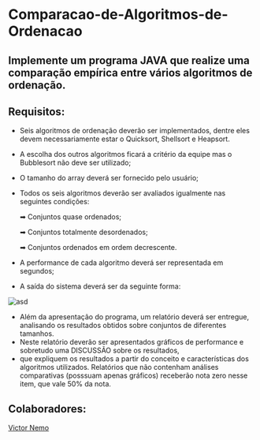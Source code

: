 # Comparacao-de-Algoritmos-de-Ordenacao
## Implemente um programa JAVA que realize uma comparação empírica entre vários algoritmos de ordenação.
## Requisitos:
- Seis algoritmos de ordenação deverão ser implementados, dentre eles devem necessariamente estar o Quicksort, Shellsort e Heapsort.
- A escolha dos outros algoritmos ficará a critério da equipe mas o Bubblesort não deve ser utilizado;

- O tamanho do array deverá ser fornecido pelo usuário;

- Todos os seis algoritmos deverão ser avaliados igualmente nas seguintes condições:

  ➡ Conjuntos quase ordenados;

  ➡ Conjuntos totalmente desordenados;

  ➡ Conjuntos ordenados em ordem decrescente.

- A performance de cada algoritmo deverá ser representada em segundos;

- A saída do sistema deverá ser da seguinte forma:

![asd](https://user-images.githubusercontent.com/53881067/122650148-9f265d80-d107-11eb-8f16-3bef833dbe4d.png)

- Além da apresentação do programa, um relatório deverá ser entregue, analisando os resultados obtidos sobre conjuntos de diferentes tamanhos.
- Neste relatório deverão ser apresentados gráficos de performance e sobretudo uma DISCUSSÃO sobre os resultados,
- que expliquem os resultados a partir do conceito e características dos algoritmos utilizados. Relatórios que não contenham análises comparativas (posssuam apenas gráficos) receberão nota zero nesse item, que vale 50% da nota.

## Colaboradores:
[Victor Nemo](https://github.com/victornemo)

